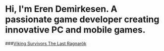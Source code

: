 # Hi, I'm Eren Demirkesen. A passionate game developer creating innovative PC and mobile games.

###[Viking Survivors The Last Ragnarök](https://store.steampowered.com/app/3137800/Viking_Survivors_The_Last_Ragnark/)

